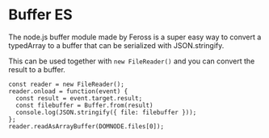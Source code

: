 # Buffer ES

The node.js buffer module made by Feross is a super easy way to convert a
typedArray to a buffer that can be serialized with JSON.stringify.

This can be used together with `new FileReader()` and you can convert the result
to a buffer.

```
const reader = new FileReader();
reader.onload = function(event) {
  const result = event.target.result;
  const filebuffer = Buffer.from(result)
  console.log(JSON.stringify({ file: filebuffer }));
};
reader.readAsArrayBuffer(DOMNODE.files[0]);
```

